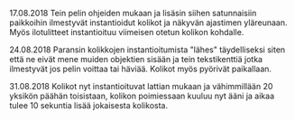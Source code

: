 17.08.2018
Tein pelin ohjeiden mukaan ja lisäsin siihen satunnaisiin paikkoihin ilmestyvät instantioidut kolikot ja näkyvän ajastimen yläreunaan. Myös ilotulitteet instantioituu viimeisen otetun kolikon kohdalle.

24.08.2018
Paransin kolikkojen instantioitumista "lähes" täydelliseksi siten että ne eivät mene muiden objektien sisään ja tein tekstikenttiä jotka ilmestyvät jos pelin voittaa tai häviää. Kolikot myös pyörivät paikallaan.

31.08.2018
Kolikot nyt instantioituvat lattian mukaan ja vähimmillään 20 yksikön päähän toisistaan, kolikon poimiessaan kuuluu nyt ääni ja aikaa tulee 10 sekuntia lisää jokaisesta kolikosta.
